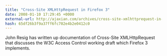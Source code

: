 ```yaml
---
title: "Cross-Site XMLHttpRequest in Firefox 3"
date: 2008-01-10 17:29:45 +0000
external-url: http://ajaxian.com/archives/cross-site-xmlhttprequest-in-firefox-3
hash: 65df26b3f9a37ff6fc702e4b2e0412c0
---
```


John Resig has written up documentation of  Cross-Site XMLHttpRequest that discusses the W3C Access Control working draft which Firefox 3 implements.
